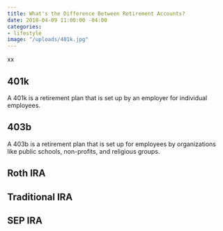 ```yaml
---
title: What's the Difference Between Retirement Accounts?
date: 2018-04-09 11:00:00 -04:00
categories:
- lifestyle
image: "/uploads/401k.jpg"
---
```


xx

## 401k

A 401k is a retirement plan that is set up by an employer for individual employees.

## 403b

A 403b is a retirement plan that is set up for employees by organizations like public schools, non-profits, and religious groups.

## Roth IRA

## Traditional IRA

## SEP IRA